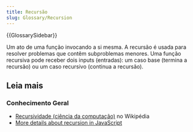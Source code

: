 ```yaml
---
title: Recursão
slug: Glossary/Recursion
---
```


{{GlossarySidebar}}

Um ato de uma função invocando a si mesma. A recursão é usada para resolver problemas que contêm subproblemas menores. Uma função recursiva pode receber dois inputs (entradas): um caso base (termina a recursão) ou um caso recursivo (continua a recursão).

## Leia mais

### Conhecimento Geral

- [Recursividade (ciência da computação)](<https://pt.wikipedia.org/wiki/Recursividade_(ciência_da_computação)>) no Wikipédia
- [More details about recursion in JavaScript](/pt-BR/docs/Web/JavaScript/Guide/Functions#Recursion)
